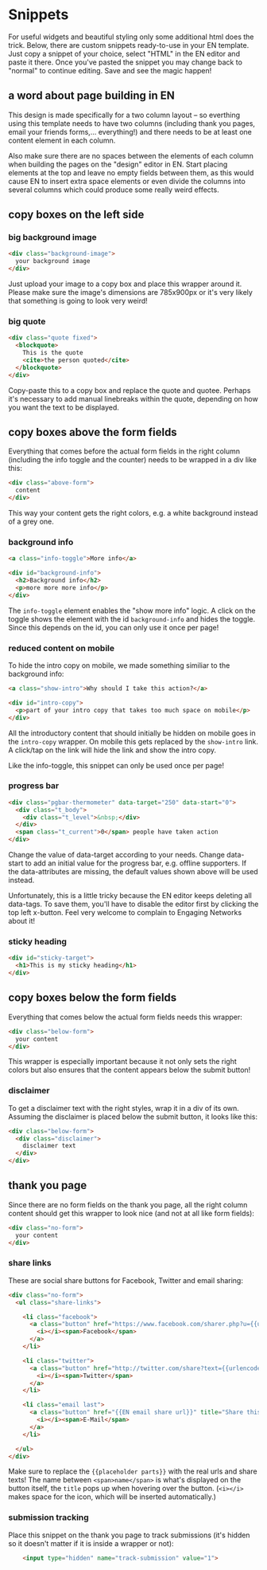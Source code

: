 # Snippets

For useful widgets and beautiful styling only some additional html does the trick. Below, there are custom snippets ready-to-use in your EN template. Just copy a snippet of your choice, select "HTML" in the EN editor and paste it there. Once you've pasted the snippet you may change back to "normal" to continue editing. Save and see the magic happen!

## a word about page building in EN

This design is made specifically for a two column layout – so everthing using this template needs to have two columns (including thank you pages, email your friends forms,… everything!) and there needs to be at least one content element in each column.

Also make sure there are no spaces between the elements of each column when building the pages on the "design" editor in EN. Start placing elements at the top and leave no empty fields between them, as this would cause EN to insert extra space elements or even divide the columns into several columns which could produce some really weird effects.

## copy boxes on the left side

### big background image

```html
<div class="background-image">
  your background image
</div>
```

Just upload your image to a copy box and place this wrapper around it. Please make sure the image's dimensions are 785x900px or it's very likely that something is going to look very weird!

### big quote

```html
<div class="quote fixed">
  <blockquote>
    This is the quote
    <cite>the person quoted</cite>
  </blockquote>
</div>
```

Copy-paste this to a copy box and replace the quote and quotee. Perhaps it's necessary to add manual linebreaks within the quote, depending on how you want the text to be displayed.

## copy boxes above the form fields

Everything that comes before the actual form fields in the right column (including the info toggle and the counter) needs to be wrapped in a div like this:

```html
<div class="above-form">
  content
</div>
```

This way your content gets the right colors, e.g. a white background instead of a grey one.

### background info

```html
<a class="info-toggle">More info</a>

<div id="background-info">
  <h2>Background info</h2>
  <p>more more more info</p>
</div>
```

The `info-toggle` element enables the "show more info" logic. A click on the toggle shows the element with the id `background-info` and hides the toggle. Since this depends on the id, you can only use it once per page!

### reduced content on mobile

To hide the intro copy on mobile, we made something similiar to the background info:

```html
<a class="show-intro">Why should I take this action?</a>

<div id="intro-copy">
  <p>part of your intro copy that takes too much space on mobile</p>
</div>
```

All the introductory content that should initially be hidden on mobile goes in the `intro-copy` wrapper. On mobile this gets replaced by the `show-intro` link. A click/tap on the link will hide the link and show the intro copy.

Like the info-toggle, this snippet can only be used once per page!

### progress bar

```html
<div class="pgbar-thermometer" data-target="250" data-start="0">
  <div class="t_body">
    <div class="t_level">&nbsp;</div>
  </div>
  <span class="t_current">0</span> people have taken action
</div>
```

Change the value of data-target according to your needs. Change data-start to add an initial value for the progress bar, e.g. offline supporters. If the data-attributes are missing, the default values shown above will be used instead.

Unfortunately, this is a little tricky because the EN editor keeps deleting all data-tags. To save them, you'll have to disable the editor first by clicking the top left x-button. Feel very welcome to complain to Engaging Networks about it!

### sticky heading

```html
<div id="sticky-target">
  <h1>This is my sticky heading</h1>
</div>
```

## copy boxes below the form fields

Everything that comes below the actual form fields needs this wrapper:

```html
<div class="below-form">
  your content
</div>
```

This wrapper is especially important because it not only sets the right colors but also ensures that the content appears below the submit button!

### disclaimer

To get a disclaimer text with the right styles, wrap it in a div of its own. Assuming the disclaimer is placed below the submit button, it looks like this:

```html
<div class="below-form">
  <div class="disclaimer">
    disclaimer text
  </div>
</div>
```

## thank you page

Since there are no form fields on the thank you page, all the right column content should get this wrapper to look nice (and not at all like form fields):

```html
<div class="no-form">
  your content
</div>
```

### share links

These are social share buttons for Facebook, Twitter and email sharing:

```html
<div class="no-form">
  <ul class="share-links">

    <li class="facebook">
      <a class="button" href="https://www.facebook.com/sharer.php?u={{urlencoded url}}" title="Share this via Facebook!" target="_blank" data-share="facebook">
        <i></i><span>Facebook</span>
      </a>
    </li>

    <li class="twitter">
      <a class="button" href="http://twitter.com/share?text={{urlencoded share text}}&amp;url={{urlencoded url}}" title="Share this via Twitter!" target="_blank" data-share="twitter">
        <i></i><span>Twitter</span>
      </a>
    </li>

    <li class="email last">
      <a class="button" href="{{EN email share url}}" title="Share this via E-Mail!" target="_blank" data-share="email">
        <i></i><span>E-Mail</span>
      </a>
    </li>

  </ul>
</div>
```

Make sure to replace the `{{placeholder parts}}` with the real urls and share texts! The name between `<span>name</span>` is what's displayed on the button itself, the `title` pops up when hovering over the button. (`<i></i>` makes space for the icon, which will be inserted automatically.)

### submission tracking

Place this snippet on the thank you page to track submissions (it's hidden so it doesn't matter if it is inside a wrapper or not):

```html
    <input type="hidden" name="track-submission" value="1">
```
